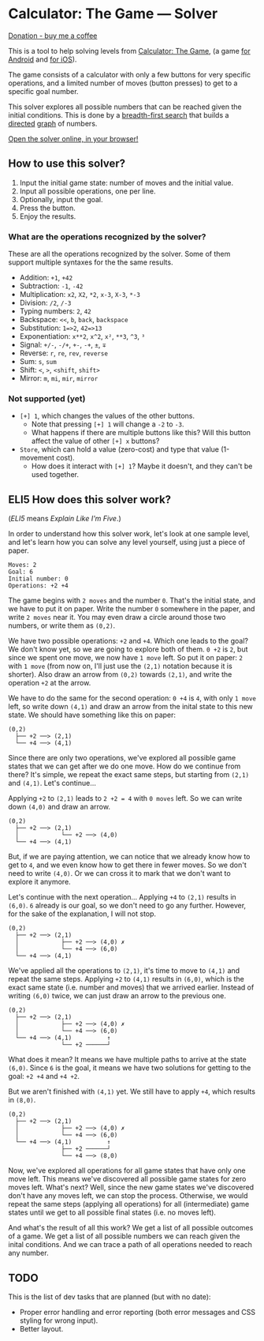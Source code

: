 Calculator: The Game — Solver
=============================

[Donation - buy me a coffee](https://denilson.sa.nom.br/donate.html)

This is a tool to help solving levels from [Calculator: The Game][game], (a game [for Android][android] and [for iOS][ios]).

The game consists of a calculator with only a few buttons for very specific operations, and a limited number of moves (button presses) to get to a specific goal number.

This solver explores all possible numbers that can be reached given the initial conditions. This is done by a [breadth-first search][bfs] that builds a [directed][] [graph][] of numbers.

[Open the solver online, in your browser!][solver]

How to use this solver?
-----------------------

1. Input the initial game state: number of moves and the initial value.
2. Input all possible operations, one per line.
3. Optionally, input the goal.
4. Press the button.
5. Enjoy the results.

### What are the operations recognized by the solver?

These are all the operations recognized by the solver. Some of them support multiple syntaxes for the the same results.

* Addition: `+1`, `+42`
* Subtraction: `-1`, `-42`
* Multiplication: `x2`, `X2`, `*2`, `x-3`, `X-3`, `*-3`
* Division: `/2`, `/-3`
* Typing numbers: `2`, `42`
* Backspace: `<<`, `b`, `back`, `backspace`
* Substitution: `1=>2`, `42=>13`
* Exponentiation: `x**2`, `x^2`, `x²`, `**3`, `^3`, `³`
* Signal: `+/-`, `-/+`, `+-`, `-+`, `±`, `∓`
* Reverse: `r`, `re`, `rev`, `reverse`
* Sum: `s`, `sum`
* Shift: `<`, `>`, `<shift`, `shift>`
* Mirror: `m`, `mi`, `mir`, `mirror`

### Not supported (yet)

* `[+] 1`, which changes the values of the other buttons.
    * Note that pressing `[+] 1` will change a `-2` to `-3`.
    * What happens if there are multiple buttons like this? Will this button affect the value of other `[+] x` buttons?
* `Store`, which can hold a value (zero-cost) and type that value (1-movement cost).
    * How does it interact with `[+] 1`? Maybe it doesn't, and they can't be used together.

ELI5 How does this solver work?
-------------------------------

(*ELI5* means *Explain Like I'm Five*.)

In order to understand how this solver work, let's look at one sample level, and let's learn how you can solve any level yourself, using just a piece of paper.

    Moves: 2
    Goal: 6
    Initial number: 0
    Operations: +2 +4

The game begins with `2 moves` and the number `0`. That's the initial state, and we have to put it on paper. Write the number `0` somewhere in the paper, and write `2 moves` near it. You may even draw a circle around those two numbers, or write them as `(0,2)`.

We have two possible operations: `+2` and `+4`. Which one leads to the goal? We don't know yet, so we are going to explore both of them. `0 +2` is `2`, but since we spent one move, we now have `1 move` left. So put it on paper: `2` with `1 move` (from now on, I'll just use the `(2,1)` notation because it is shorter). Also draw an arrow from `(0,2)` towards `(2,1)`, and write the operation `+2` at the arrow.

We have to do the same for the second operation: `0 +4` is `4`, with only `1 move` left, so write down `(4,1)` and draw an arrow from the inital state to this new state. We should have something like this on paper:

    (0,2)
      ├── +2 ──> (2,1)
      └── +4 ──> (4,1)

Since there are only two operations, we've explored all possible game states that we can get after we do one move. How do we continue from there? It's simple, we repeat the exact same steps, but starting from `(2,1)` and `(4,1)`. Let's continue…

Applying `+2` to `(2,1)` leads to `2 +2 = 4` with `0 moves` left. So we can write down `(4,0)` and draw an arrow.

    (0,2)
      ├── +2 ──> (2,1)
      │            └── +2 ──> (4,0)
      └── +4 ──> (4,1)

But, if we are paying attention, we can notice that we already know how to get to `4`, and we even know how to get there in fewer moves. So we don't need to write `(4,0)`. Or we can cross it to mark that we don't want to explore it anymore.

Let's continue with the next operation… Applying `+4` to `(2,1)` results in `(6,0)`. `6` already is our goal, so we don't need to go any further. However, for the sake of the explanation, I will not stop.

    (0,2)
      ├── +2 ──> (2,1)
      │            ├── +2 ──> (4,0) ✗
      │            └── +4 ──> (6,0)
      └── +4 ──> (4,1)

We've applied all the operations to `(2,1)`, it's time to move to `(4,1)` and repeat the same steps. Applying `+2` to `(4,1)` results in `(6,0)`, which is the exact same state (i.e. number and moves) that we arrived earlier. Instead of writing `(6,0)` twice, we can just draw an arrow to the previous one.

    (0,2)
      ├── +2 ──> (2,1)
      │            ├── +2 ──> (4,0) ✗
      │            └── +4 ──> (6,0)
      └── +4 ──> (4,1)          ↑
                   └── +2 ──────┘

What does it mean? It means we have multiple paths to arrive at the state `(6,0)`. Since `6` is the goal, it means we have two solutions for getting to the goal: `+2 +4` and `+4 +2`.

But we aren't finished with `(4,1)` yet. We still have to apply `+4`, which results in `(8,0)`.

    (0,2)
      ├── +2 ──> (2,1)
      │            ├── +2 ──> (4,0) ✗
      │            └── +4 ──> (6,0)
      └── +4 ──> (4,1)          ↑
                   ├── +2 ──────┘
                   └── +4 ──> (8,0)

Now, we've explored all operations for all game states that have only one move left. This means we've discovered all possible game states for zero moves left. What's next? Well, since the new game states we've discovered don't have any moves left, we can stop the process. Otherwise, we would repeat the same steps (applying all operations) for all (intermediate) game states until we get to all possible final states (i.e. no moves left).

And what's the result of all this work? We get a list of all possible outcomes of a game. We get a list of all possible numbers we can reach given the inital conditions. And we can trace a path of all operations needed to reach any number.

TODO
----

This is the list of dev tasks that are planned (but with no date):

* Proper error handling and error reporting (both error messages and CSS styling for wrong input).
* Better layout.

[solver]: http://denilsonsa.github.io/calculator-the-game-solver/solver.html
[game]: http://www.simplemachine.co/game/calculator-the-game/
[android]: https://play.google.com/store/apps/details?id=com.sm.calculateme
[ios]: https://itunes.apple.com/us/app/calculator-the-game/id1243055750
[bfs]: https://en.wikipedia.org/wiki/Breadth-first_search
[graph]: https://en.wikipedia.org/wiki/Graph_(abstract_data_type)
[directed]: https://en.wikipedia.org/wiki/Directed_graph
